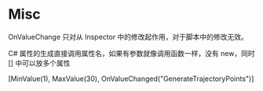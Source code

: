 # Misc

OnValueChange 只对从 Inspector 中的修改起作用，对于脚本中的修改无效。

C# 属性的生成直接调用属性名，如果有参数就像调用函数一样，没有 new，同时 [] 中可以放多个属性

[MinValue(1), MaxValue(30), OnValueChanged("GenerateTrajectoryPoints")]